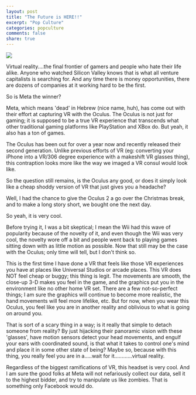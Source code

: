 ```yaml
---
layout: post
title: "The Future is HERE!!"
excerpt: "Pop Culture"
categories: popculture
comments: false
share: true
---
```


![](https://cdn.mos.cms.futurecdn.net/6HLb2f72jSG78rqF4HWtFJ-970-80.jpg.webp)


Virtual reality....the final frontier of gamers and people who hate their life alike. Anyone who watched Silicon Valley knows that is what all venture capitalists is searching for. And any time there is money opportunities, there are dozens of companies at it working hard to be the first.


So is Meta the winner?


Meta, which means 'dead' in Hebrew (nice name, huh), has come out with their effort at capturing VR with the Oculus. The Oculus is not just for gaming; it is supposed to be a true VR experience that transcends what other traditional gaming platforms like PlayStation and XBox do. But yeah, it also has a ton of games.

The Oculus has been out for over a year now and recently released their second generation. Unlike previous efforts of VR (eg: converting your iPhone into a VR/306 degree experience with a makeshift VR glasses thing), this contraption looks more like the way we imaged a VR consul would look like. 


So the question still remains, is the Oculus any good, or does it simply look like a cheap shoddy version of VR that just gives you a headache?


Well, I had the chance to give the Oculus 2 a go over the Christmas break, and to make a long story short, we bought one the next day.


So yeah, it is very cool.


Before trying it, I was a bit skeptical; I mean the Wii had this wave of popularity because of the novelty of it, and even though the Wii was very cool, the novelty wore off a bit and people went back to playing games sitting down with as little motion as possible. Now that still may be the case with the Oculus; only time will tell, but I don't think so.


This is the first time I have done a VR that feels like those VR experiences you have at places like Universal Studios or arcade places. This VR does NOT feel cheap or buggy; this thing is legit. The movements are smooth, the close-up 3-D makes you feel in the game, and the graphics put you in the environment like no other home VR set. There are a few not-so-perfect things; I am sure the graphics will continue to become more realistic, the hand movements will feel more lifelike, etc. But for now, when you wear this Oculus, you feel like you are in another reality and oblivious to what is going on around you. 

That is sort of a scary thing in a way; is it really that simple to detach someone from reality? By just hijacking their panoramic vision with these 'glasses', have motion sensors detect your head movements, and engulf your ears with coordinated sound, is that what it takes to control one's mind and place it in some other state of being? Maybe so, because with this thing, you really feel you are in a.....wait for it............virtual reality.

Regardless of the biggest ramifications of VR, this headset is very cool. And I am sure the good folks at Meta will not nefariously collect our data, sell it to the highest bidder, and try to manipulate us like zombies. That is something only Facebook would do.







